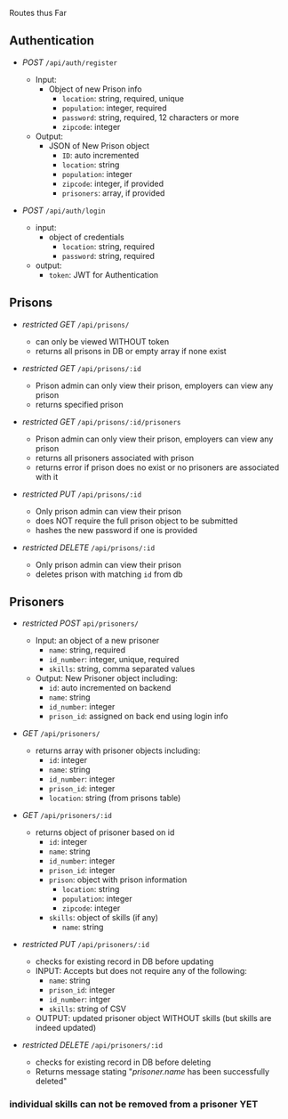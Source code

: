 Routes thus Far

## Authentication

- *POST* `/api/auth/register` 
  - Input: 
    - Object of new Prison info
      - `location`: string, required, unique
      - `population`: integer, required
      - `password`: string, required, 12 characters or more
      - `zipcode`: integer
  - Output:
    - JSON of New Prison object
      - `ID`: auto incremented
      - `location`: string
      - `population`: integer
      - `zipcode`: integer, if provided
      - `prisoners`: array, if provided


- *POST* `/api/auth/login`
  - input:
    - object of credentials
      - `location`: string, required
      - `password`: string, required
  - output:
    - `token`: JWT for Authentication


## Prisons
- _restricted_ *GET* `/api/prisons/`
  - can only be viewed WITHOUT token
  - returns all prisons in DB or empty array if none exist

- _restricted_ *GET* `/api/prisons/:id`
  - Prison admin can only view their prison, employers can view any prison
  - returns specified prison

- _restricted_ *GET* `/api/prisons/:id/prisoners`
  - Prison admin can only view their prison, employers can view any prison
  - returns all prisoners associated with prison
  - returns error if prison does no exist or no prisoners are associated with it

- _restricted_ *PUT* `/api/prisons/:id`
  - Only prison admin can view their prison
  - does NOT require the full prison object to be submitted
  - hashes the new password if one is provided

- _restricted_ *DELETE* `/api/prisons/:id`
  - Only prison admin can view their prison
  - deletes prison with matching `id` from db


## Prisoners
- _restricted_ *POST* `api/prisoners/`
  - Input: an object of a new prisoner
    - `name`: string, required
    - `id_number`: integer, unique, required
    - `skills`: string, comma separated values
  - Output: New Prisoner object including:
    - `id`: auto incremented on backend
    - `name`: string
    - `id_number`: integer
    - `prison_id`: assigned on back end using login info


- *GET* `/api/prisoners/`
  - returns array with prisoner objects including:
    - `id`: integer
    - `name`: string
    - `id_number`: integer
    - `prison_id`: integer
    - `location`: string (from prisons table)

- *GET* `/api/prisoners/:id`
  - returns object of prisoner based on id
    - `id`: integer
    - `name`: string
    - `id_number`: integer
    - `prison_id`: integer
    - `prison`: object with prison information
      - `location`: string
      - `population`: integer
      - `zipcode`: integer
    - `skills`: object of skills (if any)
      - `name`: string

- _restricted_ *PUT* `/api/prisoners/:id`
  - checks for existing record in DB before updating
  - INPUT: Accepts but does not require any of the following:
    - `name`: string
    - `prison_id`: integer
    - `id_number`: intger
    - `skills`: string of CSV
  - OUTPUT: updated prisoner object WITHOUT skills (but skills are indeed updated)

- _restricted_ *DELETE* `/api/prisoners/:id`
  - checks for existing record in DB before deleting
  - Returns message stating "_prisoner.name_ has been successfully deleted"

### individual skills can not be removed from a prisoner YET